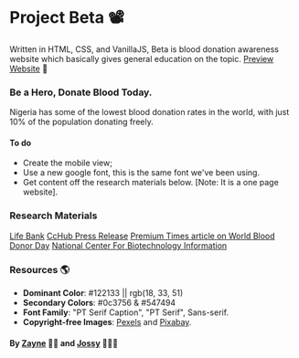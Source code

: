 # Project Beta 📽️

Written in HTML, CSS, and VanillaJS, Beta is blood donation awareness website which basically gives general education on the topic.
[Preview Website](https://buildbeta.netlify.app) 🔗


### Be a Hero, Donate Blood Today.
Nigeria has some of the lowest blood donation rates in the world, with just 10% of the population donating freely.


#### To do
* Create the mobile view;
* Use a new google font, this is the same font we've been using.
* Get content off the research materials below. [Note: It is a one page website].


### Research Materials
[Life Bank](https://lifebankcares.com/#/home)
[CcHub Press Release](https://cchubnigeria.com/press-release-google-puts-the-spotlight-on-blood-donation-with-lifebank/#)
[Premium Times article on World Blood Donor Day](https://www.premiumtimesng.com/health/health-news/272568-world-blood-donor-day-only-10-of-nigerians-donate-blood-freely-fg.html)
[National Center For Biotechnology Information](https://www.ncbi.nlm.nih.gov/pmc/articles/PMC3574505/)


### Resources 🌎
* **Dominant Color**: #122133 || rgb(18, 33, 51)
* **Secondary Colors**: #0c3756 & #547494
* **Font Family**: "PT Serif Caption", "PT Serif", Sans-serif.
* **Copyright-free Images**: [Pexels](https://pexels.com) and [Pixabay](https://pixabay.com).


#### By [Zayne](https://github.com/Tijani-zainab) 👧🏾 and [Jossy](https://github.com/giwajossy) 👨🏾‍🦱
